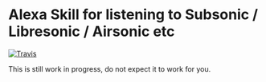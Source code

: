 # Alexa Skill for listening to Subsonic / Libresonic / Airsonic etc

[![Travis](https://img.shields.io/travis/easimon/alexasonic.svg)](https://travis-ci.org/easimon/alexasonic/)

This is still work in progress, do not expect it to work for you.
